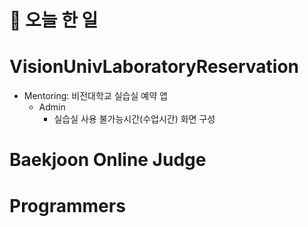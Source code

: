 # :thought_balloon: __오늘 한 일__

# __VisionUnivLaboratoryReservation__
* Mentoring: 비전대학교 실습실 예약 앱
    * Admin
        * 실습실 사용 불가능시간(수업시간) 화면 구성

# __Baekjoon Online Judge__
# __Programmers__
